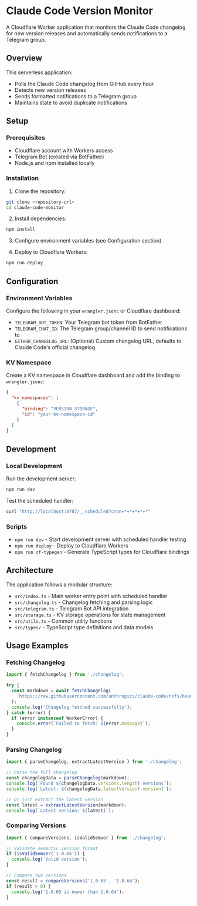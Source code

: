 # Claude Code Version Monitor

A Cloudflare Worker application that monitors the Claude Code changelog for new version releases and automatically sends notifications to a Telegram group.

## Overview

This serverless application:
- Polls the Claude Code changelog from GitHub every hour
- Detects new version releases
- Sends formatted notifications to a Telegram group
- Maintains state to avoid duplicate notifications

## Setup

### Prerequisites

- Cloudflare account with Workers access
- Telegram Bot (created via BotFather)
- Node.js and npm installed locally

### Installation

1. Clone the repository:
```bash
git clone <repository-url>
cd claude-code-monitor
```

2. Install dependencies:
```bash
npm install
```

3. Configure environment variables (see Configuration section)

4. Deploy to Cloudflare Workers:
```bash
npm run deploy
```

## Configuration

### Environment Variables

Configure the following in your `wrangler.jsonc` or Cloudflare dashboard:

- `TELEGRAM_BOT_TOKEN`: Your Telegram bot token from BotFather
- `TELEGRAM_CHAT_ID`: The Telegram group/channel ID to send notifications to
- `GITHUB_CHANGELOG_URL`: (Optional) Custom changelog URL, defaults to Claude Code's official changelog

### KV Namespace

Create a KV namespace in Cloudflare dashboard and add the binding to `wrangler.jsonc`:

```json
{
  "kv_namespaces": [
    {
      "binding": "VERSION_STORAGE",
      "id": "your-kv-namespace-id"
    }
  ]
}
```

## Development

### Local Development

Run the development server:
```bash
npm run dev
```

Test the scheduled handler:
```bash
curl "http://localhost:8787/__scheduled?cron=*+*+*+*+*"
```

### Scripts

- `npm run dev` - Start development server with scheduled handler testing
- `npm run deploy` - Deploy to Cloudflare Workers
- `npm run cf-typegen` - Generate TypeScript types for Cloudflare bindings

## Architecture

The application follows a modular structure:

- `src/index.ts` - Main worker entry point with scheduled handler
- `src/changelog.ts` - Changelog fetching and parsing logic
- `src/telegram.ts` - Telegram Bot API integration
- `src/storage.ts` - KV storage operations for state management
- `src/utils.ts` - Common utility functions
- `src/types/` - TypeScript type definitions and data models

## Usage Examples

### Fetching Changelog

```typescript
import { fetchChangelog } from './changelog';

try {
  const markdown = await fetchChangelog(
    'https://raw.githubusercontent.com/anthropics/claude-code/refs/heads/main/CHANGELOG.md'
  );
  console.log('Changelog fetched successfully');
} catch (error) {
  if (error instanceof WorkerError) {
    console.error(`Failed to fetch: ${error.message}`);
  }
}
```

### Parsing Changelog

```typescript
import { parseChangelog, extractLatestVersion } from './changelog';

// Parse the full changelog
const changelogData = parseChangelog(markdown);
console.log(`Found ${changelogData.versions.length} versions`);
console.log(`Latest: ${changelogData.latestVersion?.version}`);

// Or just extract the latest version
const latest = extractLatestVersion(markdown);
console.log(`Latest version: ${latest}`);
```

### Comparing Versions

```typescript
import { compareVersions, isValidSemver } from './changelog';

// Validate semantic version format
if (isValidSemver('1.0.65')) {
  console.log('Valid version');
}

// Compare two versions
const result = compareVersions('1.0.65', '1.0.64');
if (result > 0) {
  console.log('1.0.65 is newer than 1.0.64');
}
```